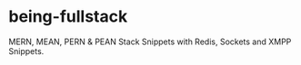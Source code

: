 # being-fullstack
MERN, MEAN, PERN &amp; PEAN Stack Snippets with Redis, Sockets and XMPP Snippets. 
